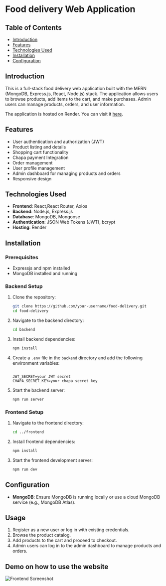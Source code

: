 # Food delivery Web Application

## Table of Contents
- [Introduction](#introduction)
- [Features](#features)
- [Technologies Used](#technologies-used)
- [Installation](#installation)
- [Configuration](#configuration)



## Introduction
This is a full-stack food delivery web application built with the MERN (MongoDB, Express.js, React, Node.js) stack. The application allows users to browse products, add items to the cart, and make purchases. Admin users can manage products, orders, and user information.

The application is hosted on Render. You can visit it [here](https://food-delivery-frontend-u8jx.onrender.com).

## Features
- User authentication and authorization (JWT)
- Product listing and details
- Shopping cart functionality
- Chapa payment Integration
- Order management
- User profile management
- Admin dashboard for managing products and orders
- Responsive design

## Technologies Used
- **Frontend**: React,React Router, Axios
- **Backend**: Node.js, Express.js
- **Database**: MongoDB, Mongoose
- **Authentication**: JSON Web Tokens (JWT), bcrypt
- **Hosting**: Render 

## Installation
### Prerequisites
- Expressjs and npm installed
- MongoDB installed and running

### Backend Setup
1. Clone the repository:
    ```bash
    git clone https://github.com/your-username/food-delivery.git
    cd food-delivery
    ```

2. Navigate to the backend directory:
    ```bash
    cd backend
    ```

3. Install backend dependencies:
    ```bash
    npm install
    ```

4. Create a `.env` file in the `backend` directory and add the following environment variables:
    ```env
   
    JWT_SECRET=your JWT secret
    CHAPA_SECRET_KEY=your chapa secret key

    ```

5. Start the backend server:
    ```bash
    npm run server
    ```

### Frontend Setup
1. Navigate to the frontend directory:
    ```bash
    cd ../frontend
    ```

2. Install frontend dependencies:
    ```bash
    npm install
    ```

3. Start the frontend development server:
    ```bash
    npm run dev
    ```

## Configuration
- **MongoDB**: Ensure MongoDB is running locally or use a cloud MongoDB service (e.g., MongoDB Atlas).
## Usage
1. Register as a new user or log in with existing credentials.
2. Browse the product catalog.
3. Add products to the cart and proceed to checkout.
4. Admin users can log in to the admin dashboard to manage products and orders.

## Demo on how to use the website
![Frontend Screenshot](https://i.imgur.com/XKFc6WV.png)




